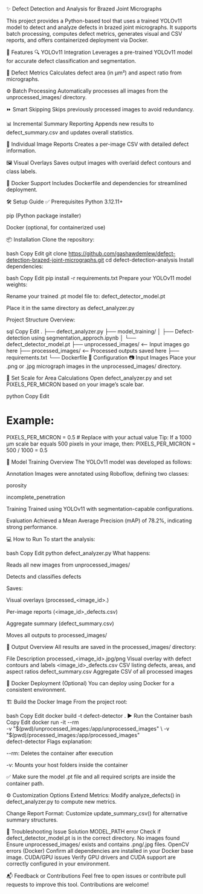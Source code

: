 ✨ Defect Detection and Analysis for Brazed Joint Micrographs

This project provides a Python-based tool that uses a trained YOLOv11 model to detect and analyze defects in brazed joint micrographs. It supports batch processing, computes defect metrics, generates visual and CSV reports, and offers containerized deployment via Docker.

🚀 Features
🔍 YOLOv11 Integration
Leverages a pre-trained YOLOv11 model for accurate defect classification and segmentation.

📐 Defect Metrics
Calculates defect area (in µm²) and aspect ratio from micrographs.

⚙️ Batch Processing
Automatically processes all images from the unprocessed_images/ directory.

⏩ Smart Skipping
Skips previously processed images to avoid redundancy.

📊 Incremental Summary Reporting
Appends new results to defect_summary.csv and updates overall statistics.

🧾 Individual Image Reports
Creates a per-image CSV with detailed defect information.

🖼️ Visual Overlays
Saves output images with overlaid defect contours and class labels.

🐳 Docker Support
Includes Dockerfile and dependencies for streamlined deployment.

🛠️ Setup Guide
✅ Prerequisites
Python 3.12.11+

pip (Python package installer)

Docker (optional, for containerized use)

📦 Installation
Clone the repository:

bash
Copy
Edit
git clone https://github.com/gashawdemlew/defect-detection-brazed-joint-micrographs.git
cd defect-detection-analysis
Install dependencies:

bash
Copy
Edit
pip install -r requirements.txt
Prepare your YOLOv11 model weights:

Rename your trained .pt model file to: defect_detector_model.pt

Place it in the same directory as defect_analyzer.py

Project Structure Overview:

sql
Copy
Edit
.
├── defect_analyzer.py
├── model_training/
│   ├── Defect-detection using segmentation_approch.ipynb
│   └── defect_detector_model.pt
├── unprocessed_images/      <-- Input images go here
├── processed_images/        <-- Processed outputs saved here
├── requirements.txt
└── Dockerfile
🔧 Configuration
📷 Input Images
Place your .png or .jpg micrograph images in the unprocessed_images/ directory.

📏 Set Scale for Area Calculations
Open defect_analyzer.py and set PIXELS_PER_MICRON based on your image’s scale bar.

python
Copy
Edit
# Example:
PIXELS_PER_MICRON = 0.5  # Replace with your actual value
Tip: If a 1000 µm scale bar equals 500 pixels in your image, then:
PIXELS_PER_MICRON = 500 / 1000 = 0.5

🧠 Model Training Overview
The YOLOv11 model was developed as follows:

Annotation
Images were annotated using Roboflow, defining two classes:

porosity

incomplete_penetration

Training
Trained using YOLOv11 with segmentation-capable configurations.

Evaluation
Achieved a Mean Average Precision (mAP) of 78.2%, indicating strong performance.

💻 How to Run
To start the analysis:

bash
Copy
Edit
python defect_analyzer.py
What happens:

Reads all new images from unprocessed_images/

Detects and classifies defects

Saves:

Visual overlays (processed_<image_id>.<ext>)

Per-image reports (<image_id>_defects.csv)

Aggregate summary (defect_summary.csv)

Moves all outputs to processed_images/

📁 Output Overview
All results are saved in the processed_images/ directory:

File	Description
processed_<image_id>.jpg/png	Visual overlay with defect contours and labels
<image_id>_defects.csv	CSV listing defects, areas, and aspect ratios
defect_summary.csv	Aggregate CSV of all processed images

🐳 Docker Deployment (Optional)
You can deploy using Docker for a consistent environment.

🏗️ Build the Docker Image
From the project root:

bash
Copy
Edit
docker build -t defect-detector .
▶️ Run the Container
bash
Copy
Edit
docker run -it --rm \
  -v "$(pwd)/unprocessed_images:/app/unprocessed_images" \
  -v "$(pwd)/processed_images:/app/processed_images" \
  defect-detector
Flags explanation:

--rm: Deletes the container after execution

-v: Mounts your host folders inside the container

✅ Make sure the model .pt file and all required scripts are inside the container path.

⚙️ Customization Options
Extend Metrics:
Modify analyze_defects() in defect_analyzer.py to compute new metrics.

Change Report Format:
Customize update_summary_csv() for alternative summary structures.

🧩 Troubleshooting
Issue	Solution
MODEL_PATH error	Check if defect_detector_model.pt is in the correct directory.
No images found	Ensure unprocessed_images/ exists and contains .png/.jpg files.
OpenCV errors (Docker)	Confirm all dependencies are installed in your Docker base image.
CUDA/GPU issues	Verify GPU drivers and CUDA support are correctly configured in your environment.

📬 Feedback or Contributions
Feel free to open issues or contribute pull requests to improve this tool. Contributions are welcome!

